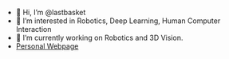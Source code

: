 - 👋 Hi, I’m @lastbasket
- 👀 I’m interested in Robotics, Deep Learning, Human Computer Interaction
- 🌱 I’m currently working on Robotics and 3D Vision.
- [Personal Webpage](https://lastbasket.github.io/)
<!---
lastbasket/lastbasket is a ✨ special ✨ repository because its `README.md` (this file) appears on your GitHub profile.
You can click the Preview link to take a look at your changes.
--->
